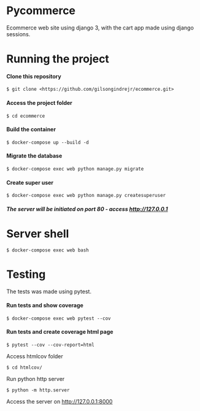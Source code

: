 # Pycommerce

Ecommerce web site using django 3, with the cart app made using django sessions. 

# Running the project

#### Clone this repository
```
$ git clone <https://github.com/gilsongindrejr/ecommerce.git>
```

#### Access the project folder
```
$ cd ecommerce
```

#### Build the container
```
$ docker-compose up --build -d
```

#### Migrate the database
```
$ docker-compose exec web python manage.py migrate
```
#### Create super user
```
$ docker-compose exec web python manage.py createsuperuser
```

##### The server will be initiated on port 80 - access <http://127.0.0.1> 

# Server shell
```
$ docker-compose exec web bash
```

# Testing

The tests was made using pytest.


#### Run tests and show coverage
```
$ docker-compose exec web pytest --cov
```

#### Run tests and create coverage html page
```
$ pytest --cov --cov-report=html
```

Access htmlcov folder
```
$ cd htmlcov/
```

Run python http server
```
$ python -m http.server
```

Access the server on <http://127.0.0.1:8000> 
